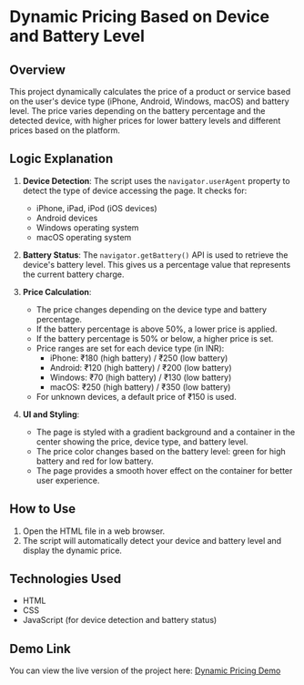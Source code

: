 # Dynamic Pricing Based on Device and Battery Level

## Overview
This project dynamically calculates the price of a product or service based on the user's device type (iPhone, Android, Windows, macOS) and battery level. The price varies depending on the battery percentage and the detected device, with higher prices for lower battery levels and different prices based on the platform.

## Logic Explanation

1. **Device Detection**:
   The script uses the `navigator.userAgent` property to detect the type of device accessing the page. It checks for:
   - iPhone, iPad, iPod (iOS devices)
   - Android devices
   - Windows operating system
   - macOS operating system

2. **Battery Status**:
   The `navigator.getBattery()` API is used to retrieve the device's battery level. This gives us a percentage value that represents the current battery charge.

3. **Price Calculation**:
   - The price changes depending on the device type and battery percentage.
   - If the battery percentage is above 50%, a lower price is applied.
   - If the battery percentage is 50% or below, a higher price is set.
   - Price ranges are set for each device type (in INR):
     - iPhone: ₹180 (high battery) / ₹250 (low battery)
     - Android: ₹120 (high battery) / ₹200 (low battery)
     - Windows: ₹70 (high battery) / ₹130 (low battery)
     - macOS: ₹250 (high battery) / ₹350 (low battery)
   - For unknown devices, a default price of ₹150 is used.

4. **UI and Styling**:
   - The page is styled with a gradient background and a container in the center showing the price, device type, and battery level.
   - The price color changes based on the battery level: green for high battery and red for low battery.
   - The page provides a smooth hover effect on the container for better user experience.

## How to Use
1. Open the HTML file in a web browser.
2. The script will automatically detect your device and battery level and display the dynamic price.

## Technologies Used
- HTML
- CSS
- JavaScript (for device detection and battery status)

## Demo Link
You can view the live version of the project here: [Dynamic Pricing Demo](https://harichselvamc.github.io/DynamicPricing/)

